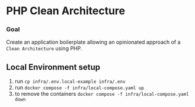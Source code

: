 # PHP Clean Architecture

### Goal
Create an application boilerplate allowing an opinionated approach of a `Clean Architecture` using PHP.

## Local Environment setup

1. run `cp infra/.env.local-example infra/.env` 
2. run `docker compose -f infra/local-compose.yaml up`
3. to remove the containers `docker compose -f infra/local-compose.yaml down`
